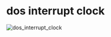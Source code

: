 # dos interrupt clock
![dos_interrupt_clock](https://raw.githubusercontent.com/commeta/dos_interrupt_clock/master/docs/screen_shot.png "dos_interrupt_clock")
